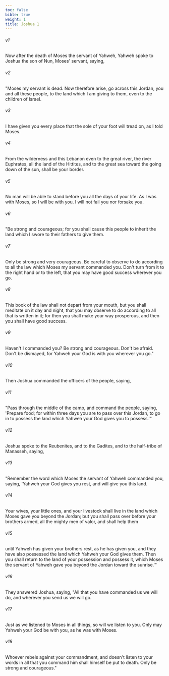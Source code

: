 ```yaml
---
toc: false
bible: true
weight: 1
title: Joshua 1
---
```



###### v1 
Now after the death of Moses the servant of Yahweh, Yahweh spoke to Joshua the son of Nun, Moses' servant, saying, 

###### v2 
"Moses my servant is dead. Now therefore arise, go across this Jordan, you and all these people, to the land which I am giving to them, even to the children of Israel. 

###### v3 
I have given you every place that the sole of your foot will tread on, as I told Moses. 

###### v4 
From the wilderness and this Lebanon even to the great river, the river Euphrates, all the land of the Hittites, and to the great sea toward the going down of the sun, shall be your border. 

###### v5 
No man will be able to stand before you all the days of your life. As I was with Moses, so I will be with you. I will not fail you nor forsake you. 

###### v6 
"Be strong and courageous; for you shall cause this people to inherit the land which I swore to their fathers to give them. 

###### v7 
Only be strong and very courageous. Be careful to observe to do according to all the law which Moses my servant commanded you. Don't turn from it to the right hand or to the left, that you may have good success wherever you go. 

###### v8 
This book of the law shall not depart from your mouth, but you shall meditate on it day and night, that you may observe to do according to all that is written in it; for then you shall make your way prosperous, and then you shall have good success. 

###### v9 
Haven't I commanded you? Be strong and courageous. Don't be afraid. Don't be dismayed, for Yahweh your God is with you wherever you go." 

###### v10 
Then Joshua commanded the officers of the people, saying, 

###### v11 
"Pass through the middle of the camp, and command the people, saying, 'Prepare food; for within three days you are to pass over this Jordan, to go in to possess the land which Yahweh your God gives you to possess.'" 

###### v12 
Joshua spoke to the Reubenites, and to the Gadites, and to the half-tribe of Manasseh, saying, 

###### v13 
"Remember the word which Moses the servant of Yahweh commanded you, saying, 'Yahweh your God gives you rest, and will give you this land. 

###### v14 
Your wives, your little ones, and your livestock shall live in the land which Moses gave you beyond the Jordan; but you shall pass over before your brothers armed, all the mighty men of valor, and shall help them 

###### v15 
until Yahweh has given your brothers rest, as he has given you, and they have also possessed the land which Yahweh your God gives them. Then you shall return to the land of your possession and possess it, which Moses the servant of Yahweh gave you beyond the Jordan toward the sunrise.'" 

###### v16 
They answered Joshua, saying, "All that you have commanded us we will do, and wherever you send us we will go. 

###### v17 
Just as we listened to Moses in all things, so will we listen to you. Only may Yahweh your God be with you, as he was with Moses. 

###### v18 
Whoever rebels against your commandment, and doesn't listen to your words in all that you command him shall himself be put to death. Only be strong and courageous."
